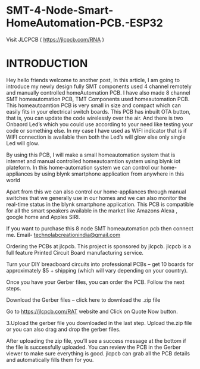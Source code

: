 # SMT-4-Node-Smart-HomeAutomation-PCB.-ESP32

Visit JLCPCB ( https://jlcpcb.com/RNA )

# INTRODUCTION

Hey hello friends welcome to another post, In this article, I am going to introduce my newly design fully SMT components used 4 channel remotely and manually controlled homeAutomation PCB.
I have also made 8 channel SMT homeautomation PCB, TMT Components used homeautomation PCB.
This homeautoamtion PCB is very small in size and compact which can easily fits in your electrical switch boards.
This PCB has inbuilt OTA button, that is, you can update the code wirelessly over the air.
And there is two Onbaord Led’s which you could use according to your need like testing your code or something else.
In my case I have  used as WIFI indicator that is if WIFI connection is available then both the Led’s will glow else only single Led will glow.

By using this PCB, I will make a small homeautomation system that is internet and manual controlled homeautoamtion system using blynk iot plateform.
In this home-automation system we can control our home-appliances by using blynk smartphone application from anywhere in this world

Apart from this we can also control our home-appliances through manual switches that we generally use in our homes and we can also monitor the real-time status in the blynk smartphone application.
This PCB is compatible for all the smart speakers available in the market like Amazons Alexa , google home and Apples SIRI.

If you want to purchase this 8 node SMT homeautomation pcb then connect me. Email- technolabcreationindia@gmail.com

Ordering the PCBs at jlcpcb.
This project is sponsored by jlcpcb. jlcpcb is a full feature Printed Circuit Board manufacturing service.

Turn your DIY breadboard circuits into professional PCBs – get 10 boards for approximately $5 + shipping (which will vary depending on your country).

Once you have your Gerber files, you can order the PCB. Follow the next steps.

Download the Gerber files – click here to download the .zip file

Go to https://jlcpcb.com/RAT website and Click on Quote Now button.

3.Upload the gerber file you downloaded in the last step. Upload the.zip file or you can also drag and drop the gerber files.

After uploading the zip file, you’ll see a success message at the bottom if the file is successfully uploaded. You can review the PCB in the Gerber viewer to make sure everything is good. jlcpcb can grab all the PCB details and automatically fills them for you.

